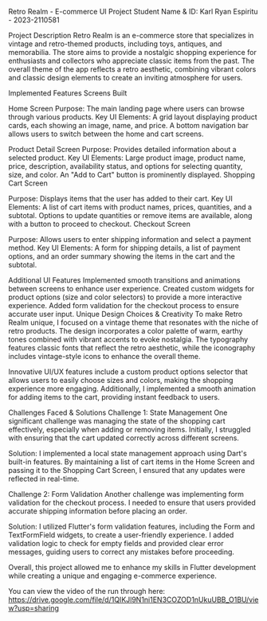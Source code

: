 Retro Realm - E-commerce UI Project
Student Name & ID: Karl Ryan Espiritu - 2023-2110581

Project Description
Retro Realm is an e-commerce store that specializes in vintage and retro-themed products, including toys, antiques, and memorabilia. The store aims to provide a nostalgic shopping experience for enthusiasts and collectors who appreciate classic items from the past. The overall theme of the app reflects a retro aesthetic, combining vibrant colors and classic design elements to create an inviting atmosphere for users.

Implemented Features
Screens Built

Home Screen
Purpose: The main landing page where users can browse through various products. Key UI Elements: A grid layout displaying product cards, each showing an image, name, and price. A bottom navigation bar allows users to switch between the home and cart screens.

Product Detail Screen
Purpose: Provides detailed information about a selected product. Key UI Elements: Large product image, product name, price, description, availability status, and options for selecting quantity, size, and color. An "Add to Cart" button is prominently displayed. Shopping Cart Screen

Purpose: Displays items that the user has added to their cart.
Key UI Elements: A list of cart items with product names, prices, quantities, and a subtotal. Options to update quantities or remove items are available, along with a button to proceed to checkout. Checkout Screen

Purpose: Allows users to enter shipping information and select a payment method.
Key UI Elements: A form for shipping details, a list of payment options, and an order summary showing the items in the cart and the subtotal.

Additional UI Features
Implemented smooth transitions and animations between screens to enhance user experience. Created custom widgets for product options (size and color selectors) to provide a more interactive experience. Added form validation for the checkout process to ensure accurate user input. Unique Design Choices & Creativity To make Retro Realm unique, I focused on a vintage theme that resonates with the niche of retro products. The design incorporates a color palette of warm, earthy tones combined with vibrant accents to evoke nostalgia. The typography features classic fonts that reflect the retro aesthetic, while the iconography includes vintage-style icons to enhance the overall theme.

Innovative UI/UX features include a custom product options selector that allows users to easily choose sizes and colors, making the shopping experience more engaging. Additionally, I implemented a smooth animation for adding items to the cart, providing instant feedback to users.

Challenges Faced & Solutions
Challenge 1: State Management One significant challenge was managing the state of the shopping cart effectively, especially when adding or removing items. Initially, I struggled with ensuring that the cart updated correctly across different screens.

Solution: I implemented a local state management approach using Dart's built-in features. By maintaining a list of cart items in the Home Screen and passing it to the Shopping Cart Screen, I ensured that any updates were reflected in real-time.

Challenge 2: Form Validation Another challenge was implementing form validation for the checkout process. I needed to ensure that users provided accurate shipping information before placing an order.

Solution: I utilized Flutter's form validation features, including the Form and TextFormField widgets, to create a user-friendly experience. I added validation logic to check for empty fields and provided clear error messages, guiding users to correct any mistakes before proceeding.

Overall, this project allowed me to enhance my skills in Flutter development while creating a unique and engaging e-commerce experience.

You can view the video of the run through here: https://drive.google.com/file/d/1QIKJl9N1ni1EN3COZOD1nUkuUBB_O1BU/view?usp=sharing
